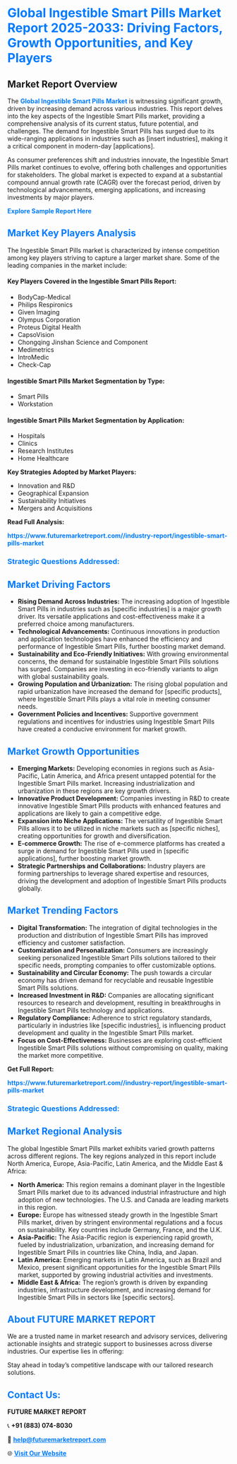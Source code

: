 <h1 style="color: #007BFF;">Global Ingestible Smart Pills Market Report 2025-2033: Driving Factors, Growth Opportunities, and Key Players</h1>

<section id="overview">
<h2>Market Report Overview</h2>
<p>The <a href="https://www.futuremarketreport.com//industry-report/ingestible-smart-pills-market" style="color: #007BFF; text-decoration: none;"><strong>Global Ingestible Smart Pills Market</strong></a> is witnessing significant growth, driven by increasing demand across various industries. This report delves into the key aspects of the Ingestible Smart Pills market, providing a comprehensive analysis of its current status, future potential, and challenges. The demand for Ingestible Smart Pills has surged due to its wide-ranging applications in industries such as [insert industries], making it a critical component in modern-day [applications].</p>
<p>As consumer preferences shift and industries innovate, the Ingestible Smart Pills market continues to evolve, offering both challenges and opportunities for stakeholders. The global market is expected to expand at a substantial compound annual growth rate (CAGR) over the forecast period, driven by technological advancements, emerging applications, and increasing investments by major players.</p>
</section>

<section id="overview">
<p><a href="https://www.futuremarketreport.com//request-sample/reportId=46589" style="color: #007BFF; text-decoration: none;"><strong>Explore Sample Report Here</strong></a></p>
</section>

<section id="key-players">
<h2 style="color: #007BFF;">Market Key Players Analysis</h2>
<p>The Ingestible Smart Pills market is characterized by intense competition among key players striving to capture a larger market share. Some of the leading companies in the market include:</p>
<h4>Key Players Covered in the Ingestible Smart Pills Report:</h4>
<ul><li>BodyCap-Medical</li><li>Philips Respironics</li><li>Given Imaging</li><li>Olympus Corporation</li><li>Proteus Digital Health</li><li>CapsoVision</li><li>Chongqing Jinshan Science and Component</li><li>Medimetrics</li><li>IntroMedic</li><li>Check-Cap</li></ul>
<h4>Ingestible Smart Pills Market Segmentation by Type:</h4>
<ul><li>Smart Pills</li><li>Workstation</li></ul>

<h4>Ingestible Smart Pills Market Segmentation by Application:</h4>
<ul><li>Hospitals</li><li>Clinics</li><li>Research Institutes</li><li>Home Healthcare</li></ul>
<p><strong>Key Strategies Adopted by Market Players:</strong></p>
<ul>
<li>Innovation and R&D</li>
<li>Geographical Expansion</li>
<li>Sustainability Initiatives</li>
<li>Mergers and Acquisitions</li>
</ul>
</section>

<section>
<p><strong>Read Full Analysis: </strong></p><a href="https://www.futuremarketreport.com//industry-report/ingestible-smart-pills-market" style="color: #007BFF; text-decoration: none;"><strong>https://www.futuremarketreport.com//industry-report/ingestible-smart-pills-market</strong></a>
<h3 style="color: #007BFF;">Strategic Questions Addressed:</h3>
</section>

<section id="driving-factors">
<h2 style="color: #007BFF;">Market Driving Factors</h2>
<ul>
<li><strong>Rising Demand Across Industries:</strong> The increasing adoption of Ingestible Smart Pills in industries such as [specific industries] is a major growth driver. Its versatile applications and cost-effectiveness make it a preferred choice among manufacturers.</li>
<li><strong>Technological Advancements:</strong> Continuous innovations in production and application technologies have enhanced the efficiency and performance of Ingestible Smart Pills, further boosting market demand.</li>
<li><strong>Sustainability and Eco-Friendly Initiatives:</strong> With growing environmental concerns, the demand for sustainable Ingestible Smart Pills solutions has surged. Companies are investing in eco-friendly variants to align with global sustainability goals.</li>
<li><strong>Growing Population and Urbanization:</strong> The rising global population and rapid urbanization have increased the demand for [specific products], where Ingestible Smart Pills plays a vital role in meeting consumer needs.</li>
<li><strong>Government Policies and Incentives:</strong> Supportive government regulations and incentives for industries using Ingestible Smart Pills have created a conducive environment for market growth.</li>
</ul>
</section>

<section id="growth-opportunities">
<h2 style="color: #007BFF;">Market Growth Opportunities</h2>
<ul>
<li><strong>Emerging Markets:</strong> Developing economies in regions such as Asia-Pacific, Latin America, and Africa present untapped potential for the Ingestible Smart Pills market. Increasing industrialization and urbanization in these regions are key growth drivers.</li>
<li><strong>Innovative Product Development:</strong> Companies investing in R&D to create innovative Ingestible Smart Pills products with enhanced features and applications are likely to gain a competitive edge.</li>
<li><strong>Expansion into Niche Applications:</strong> The versatility of Ingestible Smart Pills allows it to be utilized in niche markets such as [specific niches], creating opportunities for growth and diversification.</li>
<li><strong>E-commerce Growth:</strong> The rise of e-commerce platforms has created a surge in demand for Ingestible Smart Pills used in [specific applications], further boosting market growth.</li>
<li><strong>Strategic Partnerships and Collaborations:</strong> Industry players are forming partnerships to leverage shared expertise and resources, driving the development and adoption of Ingestible Smart Pills products globally.</li>
</ul>
</section>

<section id="trending-factors">
<h2 style="color: #007BFF;">Market Trending Factors</h2>
<ul>
<li><strong>Digital Transformation:</strong> The integration of digital technologies in the production and distribution of Ingestible Smart Pills has improved efficiency and customer satisfaction.</li>
<li><strong>Customization and Personalization:</strong> Consumers are increasingly seeking personalized Ingestible Smart Pills solutions tailored to their specific needs, prompting companies to offer customizable options.</li>
<li><strong>Sustainability and Circular Economy:</strong> The push towards a circular economy has driven demand for recyclable and reusable Ingestible Smart Pills solutions.</li>
<li><strong>Increased Investment in R&D:</strong> Companies are allocating significant resources to research and development, resulting in breakthroughs in Ingestible Smart Pills technology and applications.</li>
<li><strong>Regulatory Compliance:</strong> Adherence to strict regulatory standards, particularly in industries like [specific industries], is influencing product development and quality in the Ingestible Smart Pills market.</li>
<li><strong>Focus on Cost-Effectiveness:</strong> Businesses are exploring cost-efficient Ingestible Smart Pills solutions without compromising on quality, making the market more competitive.</li>
</ul>
</section>

<section>
<p><strong>Get Full Report: </strong></p><a href="https://www.futuremarketreport.com//industry-report/ingestible-smart-pills-market" style="color: #007BFF; text-decoration: none;"><strong>https://www.futuremarketreport.com//industry-report/ingestible-smart-pills-market</strong></a>
<h3 style="color: #007BFF;">Strategic Questions Addressed:</h3>
</section>


<section id="regional-analysis">
<h2 style="color: #007BFF;">Market Regional Analysis</h2>
<p>The global Ingestible Smart Pills market exhibits varied growth patterns across different regions. The key regions analyzed in this report include North America, Europe, Asia-Pacific, Latin America, and the Middle East & Africa:</p>
<ul>
<li><strong>North America:</strong> This region remains a dominant player in the Ingestible Smart Pills market due to its advanced industrial infrastructure and high adoption of new technologies. The U.S. and Canada are leading markets in this region.</li>
<li><strong>Europe:</strong> Europe has witnessed steady growth in the Ingestible Smart Pills market, driven by stringent environmental regulations and a focus on sustainability. Key countries include Germany, France, and the U.K.</li>
<li><strong>Asia-Pacific:</strong> The Asia-Pacific region is experiencing rapid growth, fueled by industrialization, urbanization, and increasing demand for Ingestible Smart Pills in countries like China, India, and Japan.</li>
<li><strong>Latin America:</strong> Emerging markets in Latin America, such as Brazil and Mexico, present significant opportunities for the Ingestible Smart Pills market, supported by growing industrial activities and investments.</li>
<li><strong>Middle East & Africa:</strong> The region’s growth is driven by expanding industries, infrastructure development, and increasing demand for Ingestible Smart Pills in sectors like [specific sectors].</li>
</ul>
</section>

<footer>
<h2 style="color: #007BFF;">About FUTURE MARKET REPORT</h2>
<p>We are a trusted name in market research and advisory services, delivering actionable insights and strategic support to businesses across diverse industries. Our expertise lies in offering:</p>

<p>Stay ahead in today’s competitive landscape with our tailored research solutions.</p>

<h2 style="color: #007BFF;">Contact Us:</h2>
<p><strong>FUTURE MARKET REPORT</strong></p>
<p>📞 <strong>+91 (883) 074-8030</strong></p>
<p>📧 <strong><a href="mailto:help@futuremarketreport.com" style="color: #007BFF;">help@futuremarketreport.com</a></strong></p>
<p>🌐 <strong><a href="https://www.futuremarketreport.com/" style="color: #007BFF;">Visit Our Website</a></strong></p>
</footer>